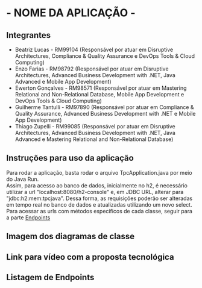 # - NOME DA APLICAÇÃO -

## Integrantes
- Beatriz Lucas - RM99104 (Responsável por atuar em Disruptive Architectures, Compliance & Quality Assurance e DevOps Tools & Cloud Computing)
- Enzo Farias - RM98792 (Responsável por atuar em Disruptive Architectures, Advanced Business Development with .NET, Java Advanced e Mobile App Development)
- Ewerton Gonçalves - RM98571 (Responsável por atuar em Mastering Relational and Non-Relational Database, Mobile App Development e DevOps Tools & Cloud Computing)
- Guilherme Tantulli - RM97890 (Responsável por atuar em Compliance & Quality Assurance, Advanced Business Development with .NET e Mobile App Development)
- Thiago Zupelli - RM99085 (Responsável por atuar em Disruptive Architectures, Advanced Business Development with .NET, Java Advanced e Mastering Relational and Non-Relational Database)

## Instruções para uso da aplicação
Para rodar a aplicação, basta rodar o arquivo TpcApplication.java por meio do Java Run.\
Assim, para acesso ao banco de dados, inicialmente no h2, é necessário utilizar a url "localhost:8080/h2-console" e, em JDBC URL, alterar para "jdbc:h2:mem:tpcjava". Dessa forma, as requisições poderão ser alteradas em tempo real no banco de dados e atualizadas utilizando um novo select.\
Para acessar as urls com métodos específicos de cada classe, seguir para a parte [Endpoints](#listagem-de-endpoints)

## Imagem dos diagramas de classe


## Link para vídeo com a proposta tecnológica


## Listagem de Endpoints


